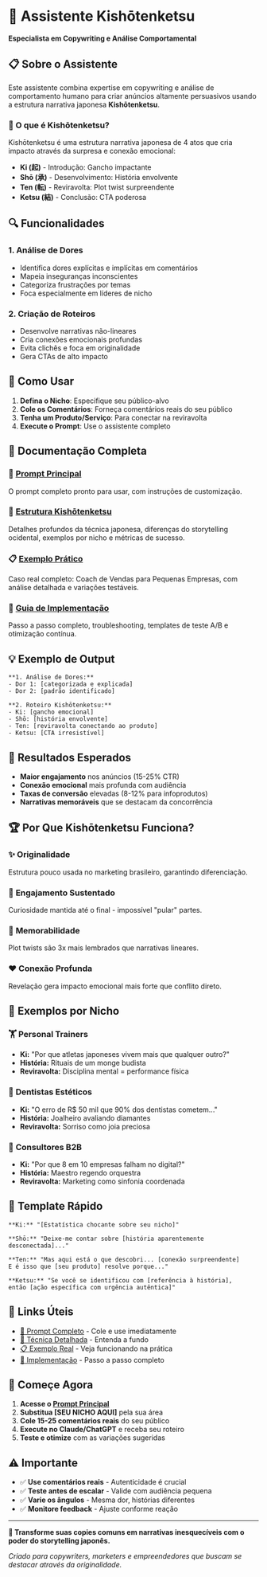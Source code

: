 # 🎯 Assistente Kishōtenketsu

**Especialista em Copywriting e Análise Comportamental**

## 📋 Sobre o Assistente

Este assistente combina expertise em copywriting e análise de comportamento humano para criar anúncios altamente persuasivos usando a estrutura narrativa japonesa **Kishōtenketsu**.

### 🌌 O que é Kishōtenketsu?

Kishōtenketsu é uma estrutura narrativa japonesa de 4 atos que cria impacto através da surpresa e conexão emocional:

- **Ki (起)** - Introdução: Gancho impactante
- **Shō (承)** - Desenvolvimento: História envolvente  
- **Ten (転)** - Reviravolta: Plot twist surpreendente
- **Ketsu (結)** - Conclusão: CTA poderosa

## 🔍 Funcionalidades

### 1. Análise de Dores
- Identifica dores explícitas e implícitas em comentários
- Mapeia inseguranças inconscientes
- Categoriza frustrações por temas
- Foca especialmente em líderes de nicho

### 2. Criação de Roteiros
- Desenvolve narrativas não-lineares
- Cria conexões emocionais profundas
- Evita clichês e foca em originalidade
- Gera CTAs de alto impacto

## 🚀 Como Usar

1. **Defina o Nicho**: Especifique seu público-alvo
2. **Cole os Comentários**: Forneça comentários reais do seu público
3. **Tenha um Produto/Serviço**: Para conectar na reviravolta
4. **Execute o Prompt**: Use o assistente completo

## 📁 Documentação Completa

### 📝 **[Prompt Principal](./assistente-prompt.md)**
O prompt completo pronto para usar, com instruções de customização.

### 🌌 **[Estrutura Kishōtenketsu](./estrutura-kishotenketsu.md)**  
Detalhes profundos da técnica japonesa, diferenças do storytelling ocidental, exemplos por nicho e métricas de sucesso.

### 📋 **[Exemplo Prático](./exemplo-uso.md)**
Caso real completo: Coach de Vendas para Pequenas Empresas, com análise detalhada e variações testáveis.

### 🔧 **[Guia de Implementação](./guia-implementacao.md)**
Passo a passo completo, troubleshooting, templates de teste A/B e otimização contínua.

## 💡 Exemplo de Output

```
**1. Análise de Dores:**
- Dor 1: [categorizada e explicada]
- Dor 2: [padrão identificado]

**2. Roteiro Kishōtenketsu:**
- Ki: [gancho emocional]
- Shō: [história envolvente]
- Ten: [reviravolta conectando ao produto]
- Ketsu: [CTA irresistível]
```

## 🎯 Resultados Esperados

- **Maior engajamento** nos anúncios (15-25% CTR)
- **Conexão emocional** mais profunda com audiência
- **Taxas de conversão** elevadas (8-12% para infoprodutos)
- **Narrativas memoráveis** que se destacam da concorrência

## 🏆 Por Que Kishōtenketsu Funciona?

### ✨ **Originalidade**
Estrutura pouco usada no marketing brasileiro, garantindo diferenciação.

### 🧠 **Engajamento Sustentado**
Curiosidade mantida até o final - impossível "pular" partes.

### 💭 **Memorabilidade**
Plot twists são 3x mais lembrados que narrativas lineares.

### ❤️ **Conexão Profunda**
Revelação gera impacto emocional mais forte que conflito direto.

## 🎨 Exemplos por Nicho

### 🏋️ **Personal Trainers**
- **Ki:** "Por que atletas japoneses vivem mais que qualquer outro?"
- **História:** Rituais de um monge budista
- **Reviravolta:** Disciplina mental = performance física

### 🦷 **Dentistas Estéticos**  
- **Ki:** "O erro de R$ 50 mil que 90% dos dentistas cometem..."
- **História:** Joalheiro avaliando diamantes
- **Reviravolta:** Sorriso como joia preciosa

### 💼 **Consultores B2B**
- **Ki:** "Por que 8 em 10 empresas falham no digital?"
- **História:** Maestro regendo orquestra
- **Reviravolta:** Marketing como sinfonia coordenada

## 🧪 Template Rápido

```
**Ki:** "[Estatística chocante sobre seu nicho]"

**Shō:** "Deixe-me contar sobre [história aparentemente desconectada]..."

**Ten:** "Mas aqui está o que descobri... [conexão surpreendente]
E é isso que [seu produto] resolve porque..."

**Ketsu:** "Se você se identificou com [referência à história], 
então [ação específica com urgência autêntica]"
```

## 🔗 Links Úteis

- [📝 Prompt Completo](./assistente-prompt.md) - Cole e use imediatamente
- [🌌 Técnica Detalhada](./estrutura-kishotenketsu.md) - Entenda a fundo
- [📋 Exemplo Real](./exemplo-uso.md) - Veja funcionando na prática  
- [🔧 Implementação](./guia-implementacao.md) - Passo a passo completo

## 🌟 Começe Agora

1. **Acesse o [Prompt Principal](./assistente-prompt.md)**
2. **Substitua [SEU NICHO AQUI]** pela sua área
3. **Cole 15-25 comentários reais** do seu público
4. **Execute no Claude/ChatGPT** e receba seu roteiro
5. **Teste e otimize** com as variações sugeridas

## ⚠️ Importante

- ✅ **Use comentários reais** - Autenticidade é crucial
- ✅ **Teste antes de escalar** - Valide com audiência pequena
- ✅ **Varie os ângulos** - Mesma dor, histórias diferentes
- ✅ **Monitore feedback** - Ajuste conforme reação

---

**🚀 Transforme suas copies comuns em narrativas inesquecíveis com o poder do storytelling japonês.**

*Criado para copywriters, marketers e empreendedores que buscam se destacar através da originalidade.*